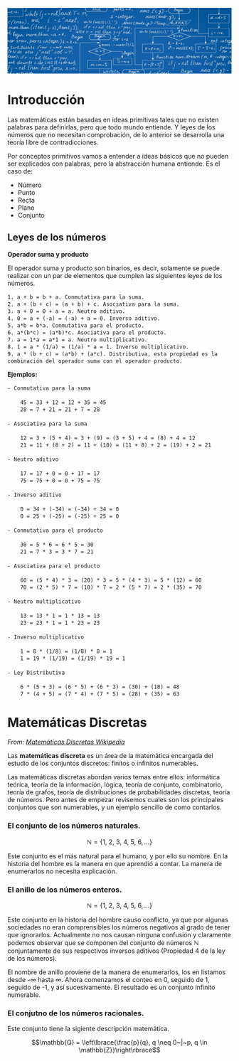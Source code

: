 ![](https://raw.githubusercontent.com/GabrielCourses/matematicas_discretas/main/image/header.png)

# Introducción

Las matemáticas están basadas en ideas primitivas tales que no existen palabras para definirlas, pero que todo mundo entiende. Y leyes de los números que no necesitan comprobación, de lo anterior se desarrolla una teoría libre de contradicciones.

Por conceptos primitivos vamos a entender a ideas básicos que no pueden ser explicados con palabras, pero la abstracción humana entiende. Es el caso de:

- Número
- Punto 
- Recta
- Plano
- Conjunto

## Leyes de los números

**Operador suma y producto**

El operador suma y producto son binarios, es decir, solamente se puede realizar con un par de elementos que cumplen las siguientes leyes de los números.

```
1. a + b = b + a. Conmutativa para la suma.
2. a + (b + c) = (a + b) + c. Asociativa para la suma.
3. a + 0 = 0 + a = a. Neutro aditivo.
4. 0 = a + (-a) = (-a) + a = 0. Inverso aditivo.
5. a*b = b*a. Conmutativa para el producto.
6. a*(b*c) = (a*b)*c. Asociativa para el producto.
7. a = 1*a = a*1 = a. Neutro multiplicativo.
8. 1 = a * (1/a) = (1/a) * a = 1. Inverso multiplicativo.
9. a * (b + c) = (a*b) + (a*c). Distributiva, esta propiedad es la combinación del operador suma con el operador producto.
```

**Ejemplos:**

```
- Conmutativa para la suma

	45 = 33 + 12 = 12 + 35 = 45
	28 = 7 + 21 = 21 + 7 = 28

- Asociativa para la suma

	12 = 3 + (5 + 4) = 3 + (9) = (3 + 5) + 4 = (8) + 4 = 12
	21 = 11 + (8 + 2) = 11 + (10) = (11 + 8) + 2 = (19) + 2 = 21

- Neutro aditivo

	17 = 17 + 0 = 0 + 17 = 17
	75 = 75 + 0 = 0 + 75 = 75
	
- Inverso aditivo

	0 = 34 + (-34) = (-34) + 34 = 0
	0 = 25 + (-25) = (-25) + 25 = 0

- Conmutativa para el producto
	
	30 = 5 * 6 = 6 * 5 = 30
	21 = 7 * 3 = 3 * 7 = 21

- Asociativa para el producto

	60 = (5 * 4) * 3 = (20) * 3 = 5 * (4 * 3) = 5 * (12) = 60
	70 = (2 * 5) * 7 = (10) * 7 = 2 * (5 * 7) = 2 * (35) = 70
	
- Neutro multiplicativo

	13 = 13 * 1 = 1 * 13 = 13
	23 = 23 * 1 = 1 * 23 = 23
	
- Inverso multiplicativo

	1 = 8 * (1/8) = (1/8) * 8 = 1
	1 = 19 * (1/19) = (1/19) * 19 = 1
	
- Ley Distributiva

	6 * (5 + 3) = (6 * 5) + (6 * 3) = (30) + (18) = 48
	7 * (4 + 5) = (7 * 4) + (7 * 5) = (28) + (35) = 63 
```

# Matemáticas Discretas

<p><em>From: <a href="https://es.wikipedia.org/wiki/Matem%C3%A1tica_discreta">Matemáticas Discretas Wikipedia</a></em></p>

Las **matemáticas discreta** es un área de la matemática encargada del estudio de los conjuntos discretos: finitos o infinitos numerables.

Las matemáticas discretas abordan varios temas entre ellos: informática teórica, teoría de la información, lógica, teoría de conjunto, combinatorio, teoría de grafos, teoría de distribuciones de probabilidades discretas, teoría de números. Pero antes de empezar revisemos cuales son los principales conjuntos que son numerables, y un ejemplo sencillo de como contarlos.

### El conjunto de los números naturales.

$$\mathbb{N} = \left\lbrace{1,~2,~3,~4,~5,~6, ...}\right\rbrace$$

Este conjunto es el más natural para el humano, y por ello su nombre. En la historia del hombre es la manera en que aprendió a contar. La manera de enumerarlos no necesita explicación.

### El anillo de los números enteros.

$$\mathbb{N} = \left\lbrace{1,~2,~3,~4,~5,~6, ...}\right\rbrace$$

Este conjunto en la historia del hombre causo conflicto, ya que por algunas sociedades no eran comprensibles los números negativos al grado de tener que ignorarlos. Actualmente no nos causan ninguna confusión y claramente podemos observar que se componen del conjunto de números $\mathbb{N}$ conjuntamente de sus respectivos inversos aditivos (Propiedad 4 de la ley de los números).

El nombre de anillo proviene de la manera de enumerarlos, los en listamos desde -$\infty$ hasta $\infty$. Ahora comenzamos el conteo en 0, seguido de 1, seguido de -1, y así sucesivamente. El resultado es un conjunto infinito numerable.

### El conjutno de los números racionales.

Este conjunto tiene la sigiente descripción matemática.

$$\mathbb{Q} = \left\lbrace{\frac{p}{q}, q \neq 0~|~p, q \in \mathbb{Z}}\right\rbrace$$




